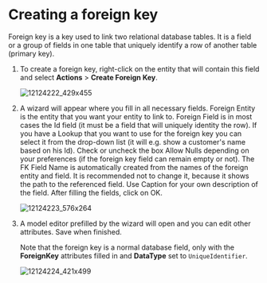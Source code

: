 # Creating a foreign key

Foreign key is a key used to link two relational database tables. It is a field or a group of fields in one table that uniquely identify a row of another table (primary key).

1.  To create a foreign key, right-click on the entity that will contain this field and select **Actions** \> **Create Foreign Key**.  
      
    ![12124222_429x455](upload://2ou6FiYQBk0e8pqOU5xqfJEZVdp.png)  

2.  A wizard will appear where you fill in all necessary fields. Foreign Entity is the entity that you want your entity to link to. Foreign Field is in most cases the Id field (it must be a field that will uniquely identity the row). If you have a Lookup that you want to use for the foreign key you can select it from the drop-down list (it will e.g. show a customer's name based on his Id). Check or uncheck the box Allow Nulls depending on your preferences (if the foreign key field can remain empty or not). The FK Field Name is automatically created from the names of the foreign entity and field. It is recommended not to change it, because it shows the path to the referenced field. Use Caption for your own description of the field. After filling the fields, click on OK.

      

    ![12124223_576x264](upload://xskmZEimJiOk0XU96kMIuaXtA5R.png)  

3.  A model editor prefilled by the wizard will open and you can edit other attributes. Save when finished.

    Note that the foreign key is a normal database field, only with the **ForeignKey** attributes filled in and **DataType** set to `UniqueIdentifier`.

      
    ![12124224_421x499](upload://qYQvmefL5IxG9MnEx926lq6JkAh.png)  
      

